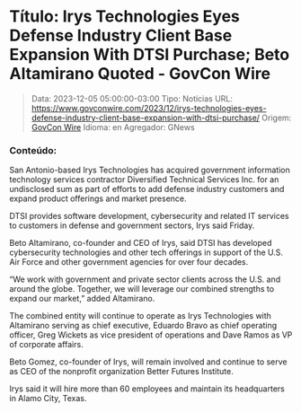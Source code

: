# Título: Irys Technologies Eyes Defense Industry Client Base Expansion With DTSI Purchase; Beto Altamirano Quoted - GovCon Wire

>Data: 2023-12-05 05:00:00-03:00
>Tipo: Notícias
>URL: https://www.govconwire.com/2023/12/irys-technologies-eyes-defense-industry-client-base-expansion-with-dtsi-purchase/
>Origem: [GovCon Wire](https://www.govconwire.com)
>Idioma: en
>Agregador: GNews

### Conteúdo:

San Antonio-based Irys Technologies has acquired government information technology services contractor Diversified Technical Services Inc. for an undisclosed sum as part of efforts to add defense industry customers and expand product offerings and market presence.

DTSI provides software development, cybersecurity and related IT services to customers in defense and government sectors, Irys said Friday.

Beto Altamirano, co-founder and CEO of Irys, said DTSI has developed cybersecurity technologies and other tech offerings in support of the U.S. Air Force and other government agencies for over four decades.

“We work with government and private sector clients across the U.S. and around the globe. Together, we will leverage our combined strengths to expand our market,” added Altamirano.

The combined entity will continue to operate as Irys Technologies with Altamirano serving as chief executive, Eduardo Bravo as chief operating officer, Greg Wickets as vice president of operations and Dave Ramos as VP of corporate affairs.

Beto Gomez, co-founder of Irys, will remain involved and continue to serve as CEO of the nonprofit organization Better Futures Institute.

Irys said it will hire more than 60 employees and maintain its headquarters in Alamo City, Texas.
